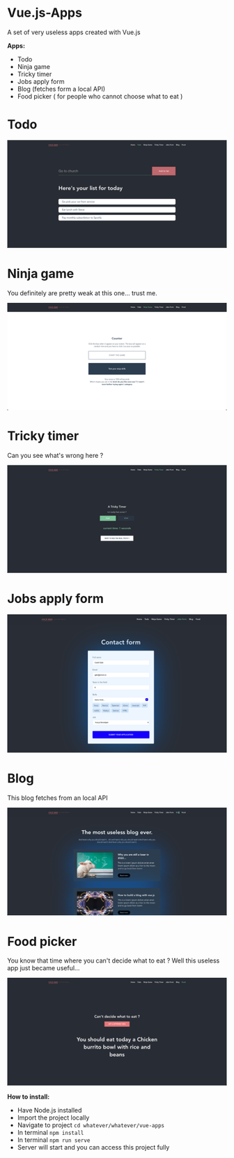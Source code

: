 # Vue.js-Apps
A set of very useless apps created with Vue.js

**Apps:**
 * Todo
 * Ninja game
 * Tricky timer
 * Jobs apply form
 * Blog (fetches form a local API)
 * Food picker ( for people who cannot choose what to eat )

# Todo
![To do](https://raw.githubusercontent.com/CostilGabi/Vue.js-Apps/main/todo.png)

# Ninja game
You definitely are pretty weak at this one... trust me.

![Ninja game](https://raw.githubusercontent.com/CostilGabi/Vue.js-Apps/main/counter.png)

# Tricky timer
Can you see what's wrong here ?

![timer](https://raw.githubusercontent.com/CostilGabi/Vue.js-Apps/main/timer.png)

# Jobs apply form
![form](https://raw.githubusercontent.com/CostilGabi/Vue.js-Apps/main/form.png)

# Blog
This blog fetches from an local API

![form](https://raw.githubusercontent.com/CostilGabi/Vue.js-Apps/main/blog.png)

# Food picker
You know that time where you can't decide what to eat ? Well this useless app just became useful...

![food](https://raw.githubusercontent.com/CostilGabi/Vue.js-Apps/main/food.png)


**How to install:**
 * Have Node.js installed
 * Import the project locally
 * Navigate to project `cd whatever/whatever/vue-apps`
 * In terminal `npm install`
 * In terminal `npm run serve` 
 * Server will start and you can access this project fully

